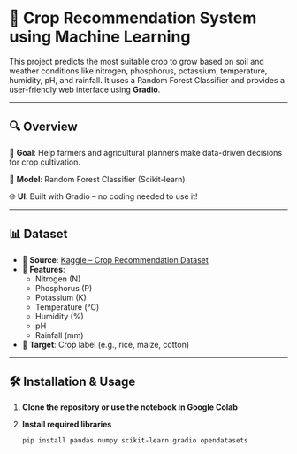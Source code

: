 # 🌾 Crop Recommendation System using Machine Learning

This project predicts the most suitable crop to grow based on soil and weather conditions like nitrogen, phosphorus, potassium, temperature, humidity, pH, and rainfall. It uses a Random Forest Classifier and provides a user-friendly web interface using **Gradio**.

---

## 🔍 Overview

🚀 **Goal**: Help farmers and agricultural planners make data-driven decisions for crop cultivation.

🧠 **Model**: Random Forest Classifier (Scikit-learn)

🌐 **UI**: Built with Gradio – no coding needed to use it!

---

## 📊 Dataset

- 📁 **Source**: [Kaggle – Crop Recommendation Dataset](https://www.kaggle.com/datasets/atharvaingle/crop-recommendation-dataset)
- 🔢 **Features**:
  - Nitrogen (N)
  - Phosphorus (P)
  - Potassium (K)
  - Temperature (°C)
  - Humidity (%)
  - pH
  - Rainfall (mm)
- 🎯 **Target**: Crop label (e.g., rice, maize, cotton)

---

## 🛠️ Installation & Usage

1. **Clone the repository or use the notebook in Google Colab**

2. **Install required libraries**
   ```bash
   pip install pandas numpy scikit-learn gradio opendatasets
